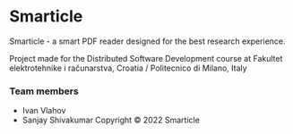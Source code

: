 # Smarticle

Smarticle - a smart PDF reader designed for the best research experience. 

Project made for the Distributed Software Development course at Fakultet elektrotehnike i računarstva, Croatia / Politecnico di Milano, Italy

### Team members

- Ivan Vlahov
- Sanjay Shivakumar
Copyright © 2022 Smarticle
